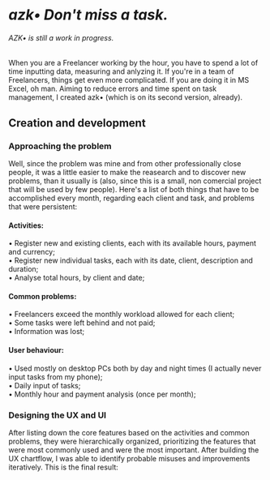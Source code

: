 # <em>azk• Don't miss a task.</em>

###### AZK• is still a work in progress.

When you are a Freelancer working by the hour, you have to spend a lot of time inputting data, measuring  and anlyzing it. If you're in a team of Freelancers, things get even more complicated. If you are doing it in MS Excel, oh man. Aiming to reduce errors and time spent on task management, I created azk• (which is on its second version, already).

## Creation and development

### Approaching the problem

Well, since the problem was mine and from other professionally close people, it was a little easier to make the reasearch and to discover new problems, than it usually is (also, since this is a small, non comercial project that will be used by few people). Here's a list of both things that have to be accomplished every month, regarding each client and task, and problems that were persistent:

#### Activities:
• Register new and existing clients, each with its available hours, payment and currency;<br>
• Register new individual tasks, each with its date, client, description and duration;<br>
• Analyse total hours, by client and date;

#### Common problems:
• Freelancers exceed the monthly workload allowed for each client;<br>
• Some tasks were left behind and not paid;<br>
• Information was lost;<br>

#### User behaviour:
• Used mostly on desktop PCs both by day and night times (I actually never input tasks from my phone);<br>
• Daily input of tasks;<br>
• Monthly hour and payment analysis (once per month);<br>

### Designing the UX and UI
After listing down the core features based on the activities and common problems, they were hierarchically organized, prioritizing the features that were most commonly used and were the most important. After building the UX chartflow, I was able to identify probable misuses and improvements iteratively. This is the final result:

<img src="https://imgur.com/a/iW7reOZ" alt="" />


